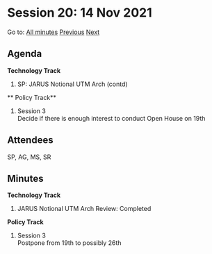 # Session 20: 14 Nov 2021

Go to: [All minutes](../../../index.md) [Previous](./09.md) [Next](16.md)

## Agenda

**Technology Track**

1. SP: JARUS Notional UTM Arch (contd)

** Policy Track**

1. Session 3  
    Decide if there is enough interest to conduct Open House on 19th

## Attendees

SP, AG, MS, SR

## Minutes

**Technology Track**

1. JARUS Notional UTM Arch Review: Completed

**Policy Track**

1. Session 3  
    Postpone from 19th to possibly 26th
